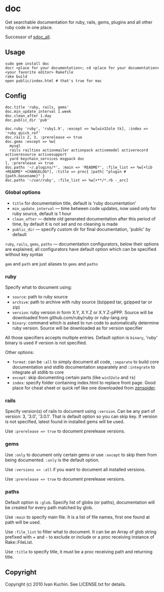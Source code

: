 # doc

Get searchable documentation for ruby, rails, gems, plugins and all other ruby code in one place.

Successor of [sdoc_all](https://github.com/toy/sdoc_all).

## Usage

    sudo gem install doc
    docr <place for your documentation>; cd <place for your documentation>
    <your favorite editor> Rakefile
    rake build
    open public/index.html # that's true for mac

## Config

    doc.title 'ruby, rails, gems'
    doc.min_update_interval 1.week
    doc.clean_after 1.day
    doc.public_dir 'pub'

    doc.ruby 'ruby', 'ruby1.9', :except => %w[win32ole tk], :index => 'ruby_quick_ref'
    doc.rails 2, 3, :prerelease => true
    doc.gems :except => %w[
      mysql
      rails railties actionmailer actionpack activemodel activerecord activeresource activesupport
      yard keychain_services msgpack doc
    ], :prerelease => true
    doc.paths '~/.plugins/*', :main => 'README*', :file_list => %w[+lib +README* +CHANGELOG*], :title => proc{ |path| "plugin #{path.basename}" }
    doc.paths '~/var/ruby', :file_list => %w[+**/*.rb -_arc]

### Global options

- `title` for documentation title, default is 'ruby documentation'
- `min_update_interval` — time between code updates, now used only for ruby source, default is 1 hour
- `clean_after` — delete old generated documentation after this period of time, by default it is not set and no cleaning is made
- `public_dir` — specify custom dir for final documentation, 'public' by default

`ruby`, `rails`, `gems`, `paths` — documentation configurators, below their options are explained, all configurators have default option which can be specified without key syntax

`gem` and `path` are just aliases to `gems` and `paths`

### ruby

Specify what to document using:

- `source`: path to ruby source
- `archive`: path to archive with ruby source (bzipped tar, gzipped tar or zip)
- `version`: ruby version in form X.Y, X.Y.Z or X.Y.Z-pPPP. Source will be downloaded from github.com/ruby/ruby or ruby-lang.org
- `binary`: command which is asked to run code to automatically determine ruby version. Source will be downloaded as for version specifier

All those specifiers accepts multiple entries. Default option is `binary`, 'ruby' binary is used if version is not specified.

Other options:

- `format`: can be `:all` to simply document all code, `:separate` to build core documentation and stdlib documentation separately and `:integrate` to integrate all stdlib to core
- `except`: skip documenting certain parts (like `win32ole` and `tk`)
- `index`: specify folder containing index.html to replace front page. Good place for cheat sheet or quick ref like one downloaded from [zenspider](http://www.zenspider.com/Languages/Ruby/QuickRef.html).

### rails

Specify version(s) of rails to document using `:version`. Can be any part of version: 3, '3.0', '3.0.1'. That is default option so you can skip key. If version is not specified, latest found in installed gems will be used.

Use `:prerelease => true` to document prerelease versions.

### gems

Use `:only` to document only certain gems or use `:except` to skip them from being documented. `:only` is the default option.

Use `:versions => :all` if you want to document all installed versions.

Use `:prerelease => true` to document prerelease versions.

### paths

Default option is `:glob`. Specify list of globs (or paths), documentation will be created for every path matched by glob.

Use `:main` to specify main file. It is a list of file names, first one found at path will be used.

Use `:file_list` to filter what to document. It can be an Array of glob string prefixed with + and - to exclude or include or a proc receiving instance of Rake::FileList.

Use `:title` to specify title, it must be a proc receiving path and returning title.

## Copyright

Copyright (c) 2010 Ivan Kuchin. See LICENSE.txt for details.
